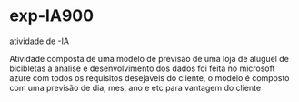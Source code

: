 # exp-IA900
atividade de -IA

Atividade composta de uma modelo de previsão de uma loja de aluguel de bicibletas
a analise e desenvolvimento dos dados foi feita no microsoft azure com todos os
requisitos desejaveis do cliente, o modelo é composto com uma previsão 
de dia, mes, ano e etc para vantagem do cliente
